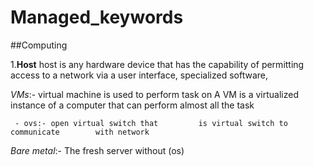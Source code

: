 # Managed_keywords
##Computing

1.**Host**
 host is any hardware device that has the capability of permitting access to a network via a user interface, specialized software, 
 
   *VMs*:- virtual machine is used to 
   perform task on A VM is a virtualized instance of a computer that can perform almost all the task 
   
     - ovs:- open virtual switch that         is virtual switch to communicate        with network 

 *Bare metal*:- The fresh server          without (os)

   
    
   
